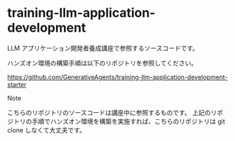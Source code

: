 # training-llm-application-development

LLM アプリケーション開発者養成講座で参照するソースコードです。

ハンズオン環境の構築手順は以下のリポジトリを参照してください。

https://github.com/GenerativeAgents/training-llm-application-development-starter

> [!NOTE]
> こちらのリポジトリのソースコードは講座中に参照するものです。
> 上記のリポジトリの手順でハンズオン環境を構築を実施すれば、こちらのリポジトリは git clone しなくて大丈夫です。
